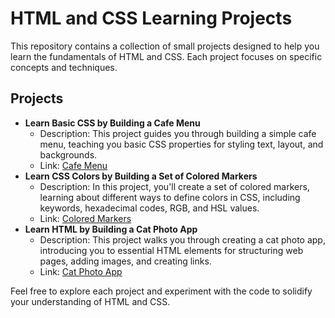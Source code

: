 # HTML and CSS Learning Projects

This repository contains a collection of small projects designed to help you learn the fundamentals of HTML and CSS. Each project focuses on specific concepts and techniques.

## Projects

*   **Learn Basic CSS by Building a Cafe Menu**
    *   Description: This project guides you through building a simple cafe menu, teaching you basic CSS properties for styling text, layout, and backgrounds.
    *   Link: [Cafe Menu](./Learn%20Basic%20CSS%20by%20Building%20a%20Cafe%20Menu/index.html)
*   **Learn CSS Colors by Building a Set of Colored Markers**
    *   Description: In this project, you'll create a set of colored markers, learning about different ways to define colors in CSS, including keywords, hexadecimal codes, RGB, and HSL values.
    *   Link: [Colored Markers](./Learn%20CSS%20Colors%20by%20Building%20a%20Set%20of%20Colored%20Markers/index.html)
*   **Learn HTML by Building a Cat Photo App**
    *   Description: This project walks you through creating a cat photo app, introducing you to essential HTML elements for structuring web pages, adding images, and creating links.
    *   Link: [Cat Photo App](./Learn%20HTML%20by%20Building%20a%20Cat%20Photo%20App/index.html)

Feel free to explore each project and experiment with the code to solidify your understanding of HTML and CSS.
